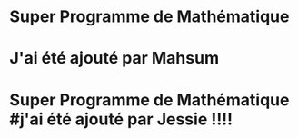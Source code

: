 # Super Programme de Mathématique
# J'ai été ajouté par Mahsum
# Super Programme de Mathématique #j'ai été ajouté par Jessie !!!! 
